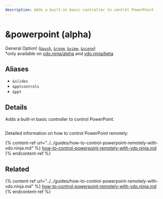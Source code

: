 ```yaml
---
description: Adds a built-in basic controller to control PowerPoint
---
```


# \&powerpoint (alpha)

General Option! ([`&push`](../../source-settings/push.md), [`&room`](../../general-settings/room.md), [`&view`](../view-parameters/view.md), [`&scene`](../view-parameters/scene.md))\
\*only available on [vdo.ninja/alpha](https://vdo.ninja/alpha/) and [vdo.ninja/beta](https://vdo.ninja/beta/)

## Aliases

* `&slides`
* `&pptcontrols`
* `&ppt`

## Details

Adds a built-in basic controller to control PowerPoint.

<figure><img src="../../.gitbook/assets/image (18) (3).png" alt=""><figcaption></figcaption></figure>

Detailed information on how to control PowerPoint remotely:

{% content-ref url="../../guides/how-to-control-powerpoint-remotely-with-vdo.ninja.md" %}
[how-to-control-powerpoint-remotely-with-vdo.ninja.md](../../guides/how-to-control-powerpoint-remotely-with-vdo.ninja.md)
{% endcontent-ref %}

## Related

{% content-ref url="../../guides/how-to-control-powerpoint-remotely-with-vdo.ninja.md" %}
[how-to-control-powerpoint-remotely-with-vdo.ninja.md](../../guides/how-to-control-powerpoint-remotely-with-vdo.ninja.md)
{% endcontent-ref %}
